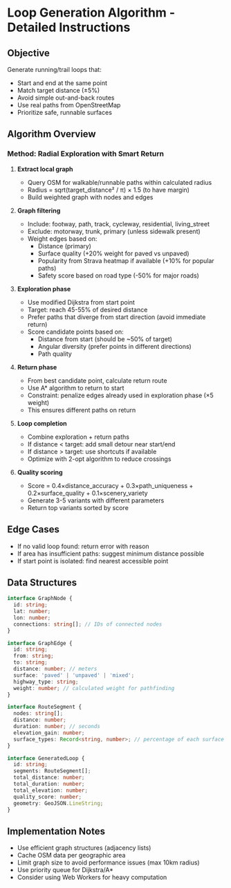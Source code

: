 # Loop Generation Algorithm - Detailed Instructions

## Objective
Generate running/trail loops that:
- Start and end at the same point
- Match target distance (±5%)
- Avoid simple out-and-back routes
- Use real paths from OpenStreetMap
- Prioritize safe, runnable surfaces

## Algorithm Overview

### Method: Radial Exploration with Smart Return

1. **Extract local graph**
   - Query OSM for walkable/runnable paths within calculated radius
   - Radius = sqrt(target_distance² / π) × 1.5 (to have margin)
   - Build weighted graph with nodes and edges

2. **Graph filtering**
   - Include: footway, path, track, cycleway, residential, living_street
   - Exclude: motorway, trunk, primary (unless sidewalk present)
   - Weight edges based on:
     * Distance (primary)
     * Surface quality (+20% weight for paved vs unpaved)
     * Popularity from Strava heatmap if available (+10% for popular paths)
     * Safety score based on road type (-50% for major roads)

3. **Exploration phase**
   - Use modified Dijkstra from start point
   - Target: reach 45-55% of desired distance
   - Prefer paths that diverge from start direction (avoid immediate return)
   - Score candidate points based on:
     * Distance from start (should be ~50% of target)
     * Angular diversity (prefer points in different directions)
     * Path quality

4. **Return phase**
   - From best candidate point, calculate return route
   - Use A* algorithm to return to start
   - Constraint: penalize edges already used in exploration phase (×5 weight)
   - This ensures different paths on return

5. **Loop completion**
   - Combine exploration + return paths
   - If distance < target: add small detour near start/end
   - If distance > target: use shortcuts if available
   - Optimize with 2-opt algorithm to reduce crossings

6. **Quality scoring**
   - Score = 0.4×distance_accuracy + 0.3×path_uniqueness + 0.2×surface_quality + 0.1×scenery_variety
   - Generate 3-5 variants with different parameters
   - Return top variants sorted by score

## Edge Cases
- If no valid loop found: return error with reason
- If area has insufficient paths: suggest minimum distance possible
- If start point is isolated: find nearest accessible point

## Data Structures

```typescript
interface GraphNode {
  id: string;
  lat: number;
  lon: number;
  connections: string[]; // IDs of connected nodes
}

interface GraphEdge {
  id: string;
  from: string;
  to: string;
  distance: number; // meters
  surface: 'paved' | 'unpaved' | 'mixed';
  highway_type: string;
  weight: number; // calculated weight for pathfinding
}

interface RouteSegment {
  nodes: string[];
  distance: number;
  duration: number; // seconds
  elevation_gain: number;
  surface_types: Record<string, number>; // percentage of each surface
}

interface GeneratedLoop {
  id: string;
  segments: RouteSegment[];
  total_distance: number;
  total_duration: number;
  total_elevation: number;
  quality_score: number;
  geometry: GeoJSON.LineString;
}
```

## Implementation Notes
- Use efficient graph structures (adjacency lists)
- Cache OSM data per geographic area
- Limit graph size to avoid performance issues (max 10km radius)
- Use priority queue for Dijkstra/A*
- Consider using Web Workers for heavy computation
```